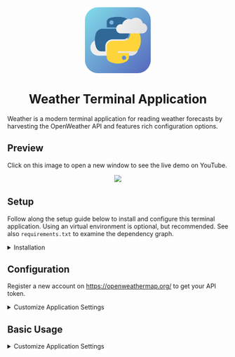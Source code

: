<p align="center">
  <a title="Project Logo">
    <img height="150" style="margin-top:15px" src="https://raw.githubusercontent.com/hentai-chan/weather/master/weather.svg">
  </a>
</p>

<h1 align="center">Weather Terminal Application</h1>

Weather is a modern terminal application for reading weather forecasts by harvesting
the OpenWeather API and features rich configuration options.

## Preview

Click on this image to open a new window to see the live demo on YouTube.

<p align="center">
  <a title="Project Logo" href="https://www.youtube.com/watch?v=JsCma_2iiMk">
    <img height="400" src="https://img.youtube.com/vi/JsCma_2iiMk/0.jpg">
  </a>
</p>

## Setup

Follow along the setup guide below to install and configure this terminal
application. Using an virtual environment is optional, but recommended. See also
`requirements.txt` to examine the dependency graph.

<details>
<summary>Installation</summary>

```bash
git clone https://github.com/hentai-chan/weather.git
cd weather/
python -m venv venv/
source venv/bin/activate
pip install -e .
# test installation
weather --version
```

</details>

## Configuration

Register a new account on <https://openweathermap.org/> to get your API token.

<details>
<summary>Customize Application Settings</summary>

**Mandatory:** Enter token:

```bash
weather config --token=<token>
```

**Optional:** Set your default unit system (either `si` or `imperial`):

```bash
weather config --unit-system=<system>
```

**Optional:** Set your default location as toponym (e.g. `Rome` or `New York, USA`):

```bash
weather config --location=<toponym>
```

**Optional:** Review your submissions:

```bash
weather config --list
```

**Optional:** Discard all settings:

```bash
weather config --reset
```

</details>

## Basic Usage

<details>
<summary>Customize Application Settings</summary>

Get today's verbose weather forecast using default settings:

```bash
weather report --verbose
```

Get today's weather forecast for `New York, USA` in imperial units:

```bash
weather report --location="New York, USA" --unit-system=imperial
```

Get tomorrow's weather forecast for 12PM:

```bash
weather report --mode=tomorrow --hour=12
```

View the help page for this command:

```bash
weather report --help
```

</details>
